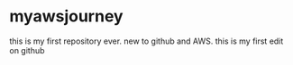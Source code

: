# myawsjourney
this is my first repository ever. new to github and AWS. 
this is my first edit on github
